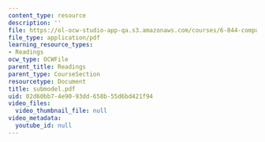 ```yaml
---
content_type: resource
description: ''
file: https://ol-ocw-studio-app-qa.s3.amazonaws.com/courses/6-844-computability-theory-of-and-with-scheme-spring-2003/02d60bb74e9093dd658b55d6bd421f94_submodel.pdf
file_type: application/pdf
learning_resource_types:
- Readings
ocw_type: OCWFile
parent_title: Readings
parent_type: CourseSection
resourcetype: Document
title: submodel.pdf
uid: 02d60bb7-4e90-93dd-658b-55d6bd421f94
video_files:
  video_thumbnail_file: null
video_metadata:
  youtube_id: null
---
```


